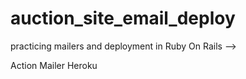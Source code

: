 # auction_site_email_deploy
 
practicing mailers and deployment in Ruby On Rails -->

 Action Mailer
 Heroku